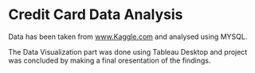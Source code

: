 # Credit Card Data Analysis

Data has been taken from www.Kaggle.com and analysed using MYSQL.

The Data Visualization part was done using Tableau Desktop and project was concluded by making a final oresentation of the findings.
